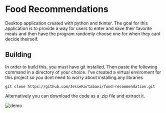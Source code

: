 # Food Recommendations

Desktop application created with python and tkinter. The goal for this application is to provide a way for users to enter and save their favorite meals and then have the program randomly choose one for when they cant decide theirself.

## Building

In order to build this, you must have git installed. Then paste the following command in a directory of your choice.
I've created a virtual enviroment for this project so you dont need to worry about installing any libraries

~~~
git clone https://github.com/JesseKartabani/food-recommendation.git
~~~

Alternatively you can download the code as a .zip file and extract it.

![demo](https://user-images.githubusercontent.com/69617120/144524917-ec40d027-64ec-4401-9de4-8f88e19cd25c.png)
